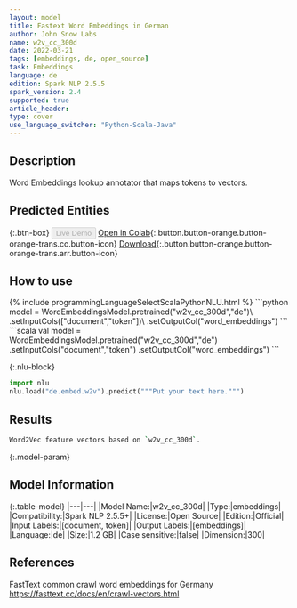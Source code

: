 ```yaml
---
layout: model
title: Fastext Word Embeddings in German
author: John Snow Labs
name: w2v_cc_300d
date: 2022-03-21
tags: [embeddings, de, open_source]
task: Embeddings
language: de
edition: Spark NLP 2.5.5
spark_version: 2.4
supported: true
article_header:
type: cover
use_language_switcher: "Python-Scala-Java"
---
```


## Description

Word Embeddings lookup annotator that maps tokens to vectors.

## Predicted Entities



{:.btn-box}
<button class="button button-orange" disabled>Live Demo</button>
[Open in Colab](https://colab.research.google.com/github/JohnSnowLabs/spark-nlp-workshop/blob/master/tutorials/Certification_Trainings/Healthcare/14.German_Healthcare_Models.ipynb){:.button.button-orange.button-orange-trans.co.button-icon}
[Download](https://s3.amazonaws.com/auxdata.johnsnowlabs.com/public/models/w2v_cc_300d_de_2.5.5_2.4_1647888218499.zip){:.button.button-orange.button-orange-trans.arr.button-icon}

## How to use



<div class="tabs-box" markdown="1">
{% include programmingLanguageSelectScalaPythonNLU.html %}
```python
model = WordEmbeddingsModel.pretrained("w2v_cc_300d","de")\
	            .setInputCols(["document","token"])\
	            .setOutputCol("word_embeddings")
```
```scala
val model = WordEmbeddingsModel.pretrained("w2v_cc_300d","de")
	                .setInputCols("document","token")
	                .setOutputCol("word_embeddings")
```


{:.nlu-block}
```python
import nlu
nlu.load("de.embed.w2v").predict("""Put your text here.""")
```

</div>

## Results

```bash
Word2Vec feature vectors based on `w2v_cc_300d`.
```

{:.model-param}
## Model Information

{:.table-model}
|---|---|
|Model Name:|w2v_cc_300d|
|Type:|embeddings|
|Compatibility:|Spark NLP 2.5.5+|
|License:|Open Source|
|Edition:|Official|
|Input Labels:|[document, token]|
|Output Labels:|[embeddings]|
|Language:|de|
|Size:|1.2 GB|
|Case sensitive:|false|
|Dimension:|300|

## References

FastText common crawl word embeddings for Germany https://fasttext.cc/docs/en/crawl-vectors.html
